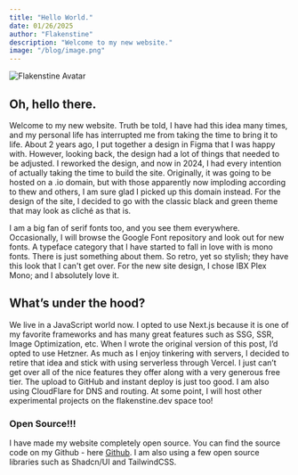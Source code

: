 ```yaml
---
title: "Hello World."
date: 01/26/2025
author: "Flakenstine"
description: "Welcome to my new website."
image: "/blog/image.png"
---
```


![Flakenstine Avatar](/blog/image.png)

## Oh, hello there.

Welcome to my new website. Truth be told, I have had this idea many times, and my personal life has interrupted me from taking the time to bring it to life. About 2 years ago, I put together a design in Figma that I was happy with. However, looking back, the design had a lot of things that needed to be adjusted. I reworked the design, and now in 2024, I had every intention of actually taking the time to build the site. Originally, it was going to be hosted on a .io domain, but with those apparently now imploding according to thew and others, I am sure glad I picked up this domain instead. For the design of the site, I decided to go with the classic black and green theme that may look as cliché as that is.

I am a big fan of serif fonts too, and you see them everywhere. Occasionally, I will browse the Google Font repository and look out for new fonts. A typeface category that I have started to fall in love with is mono fonts. There is just something about them. So retro, yet so stylish; they have this look that I can't get over. For the new site design, I chose IBX Plex Mono; and I absolutely love it.

## What’s under the hood?

We live in a JavaScript world now. I opted to use Next.js because it is one of my favorite frameworks and has many great features such as SSG, SSR, Image Optimization, etc. When I wrote the original version of this post, I’d opted to use Hetzner. As much as I enjoy tinkering with servers, I decided to retire that idea and stick with using serverless through Vercel. I just can’t get over all of the nice features they offer along with a very generous free tier. The upload to GitHub and instant deploy is just too good. I am also using CloudFlare for DNS and routing. At some point, I will host other experimental projects on the flakenstine.dev space too!

### Open Source!!!

I have made my website completely open source. You can find the source code on my Github - here [Github](https://github.com/flakenstine/flakenstine.dev). I am also using a few open source libraries such as Shadcn/UI and TailwindCSS.
